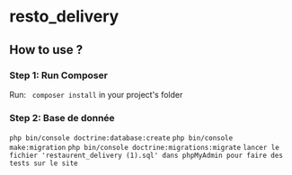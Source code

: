 # resto_delivery

## How to use ?

### Step 1: Run Composer

Run: ` composer install` in your project's folder

### Step 2: Base de donnée

`php bin/console doctrine:database:create`
`php bin/console make:migration`
`php bin/console doctrine:migrations:migrate`
`lancer le fichier 'restaurent_delivery (1).sql' dans phpMyAdmin pour faire des tests sur le site`
